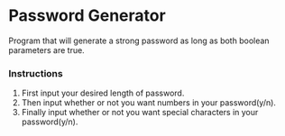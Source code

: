 # Password Generator
Program that will generate a strong password as long as both boolean parameters are true. 
### Instructions 
1) First input your desired length of password.
2) Then input whether or not you want numbers in your password(y/n). 
3) Finally input whether or not you want special characters in your password(y/n).

